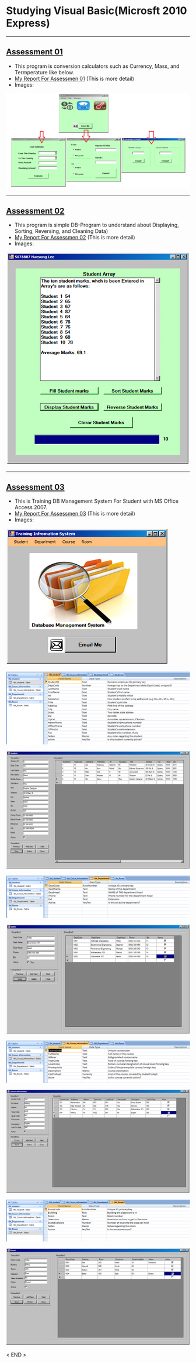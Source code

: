 # Studying Visual Basic(Microsft 2010 Express)

***

## [Assessment 01](https://github.com/leehaesung/VisualBasic/tree/master/02_CodeFiles/Assessment01)


* This program is conversion calculators such as Currency, Mass, and Termperature like below.
* [My Report For Assessmen 01](https://github.com/leehaesung/VisualBasic/blob/master/02_CodeFiles/Assessment01/README.md) (This is more detail)
* Images: 

![04_01_total_menu.png](https://github.com/leehaesung/VisualBasic/blob/master/02_CodeFiles/Assessment01/OutputImageFiles/04_01_total_menu.png)
     


***

## [Assessment 02](https://github.com/leehaesung/VisualBasic/tree/master/02_CodeFiles/Assessment02)

* This program is simple DB-Program to understand about Displaying, Sorting, Reversing, and Cleaning Data)
* [My Report For Assessmen 02](https://github.com/leehaesung/VisualBasic/blob/master/02_CodeFiles/Assessment02/README.md) (This is more detail)
* Images:

![03_Display_Student_Marks.png](https://github.com/leehaesung/VisualBasic/blob/master/02_CodeFiles/Assessment02/OutputImageFiles/03_Display_Student_Marks.png)



***

## [Assessment 03](https://github.com/leehaesung/VisualBasic/tree/master/02_CodeFiles/Assessment03)

* This is Training DB Management System For Student with MS Office Access 2007.
* [My Report For Assessmen 03](https://github.com/leehaesung/VisualBasic/blob/master/02_CodeFiles/Assessment03/README.md) (This is more detail)
* Images:

![05_menu.png](https://github.com/leehaesung/VisualBasic/blob/master/02_CodeFiles/Assessment03/OutputImageFiles/05_menu.png)


![01_tbl_student_DB.png](https://github.com/leehaesung/VisualBasic/blob/master/02_CodeFiles/Assessment03/OutputImageFiles/01_tbl_student_DB.png)

![06_student.png](https://github.com/leehaesung/VisualBasic/blob/master/02_CodeFiles/Assessment03/OutputImageFiles/06_student.png)


![3_tbl_Department_DB.png](https://github.com/leehaesung/VisualBasic/blob/master/02_CodeFiles/Assessment03/OutputImageFiles/03_tbl_Department_DB.png)

![07_department.png](https://github.com/leehaesung/VisualBasic/blob/master/02_CodeFiles/Assessment03/OutputImageFiles/07_department.png)



![02_tbl_Course_information_DB.png](https://github.com/leehaesung/VisualBasic/blob/master/02_CodeFiles/Assessment03/OutputImageFiles/02_tbl_Course_information_DB.png)

![8_Course_information.png](https://github.com/leehaesung/VisualBasic/blob/master/02_CodeFiles/Assessment03/OutputImageFiles/08_Course_information.png)


![04_tbl_Room_DB.png](https://github.com/leehaesung/VisualBasic/blob/master/02_CodeFiles/Assessment03/OutputImageFiles/04_tbl_Room_DB.png)

![09_room.png](https://github.com/leehaesung/VisualBasic/blob/master/02_CodeFiles/Assessment03/OutputImageFiles/09_room.png)




< END >
